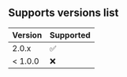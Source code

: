## Supports versions list

| Version | Supported          |
| ------- | ------------------ |
| 2.0.x   | :white_check_mark: |
| < 1.0.0   | :x:              |
